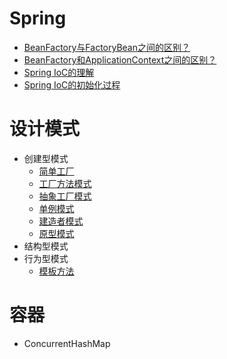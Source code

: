 # Spring
-   [BeanFactory与FactoryBean之间的区别？](./mds/summary/sp-1.md)
-   [BeanFactory和ApplicationContext之间的区别？](./mds/summary/sp-2.md) 
-   [Spring IoC的理解](./mds/summary/sp-3.md)
-   [Spring IoC的初始化过程](./mds/summary/sp-4.md)

# 设计模式
-   创建型模式
    -   [简单工厂](./mds/design-model/ds-create-0.md)
    -   [工厂方法模式](./mds/design-model/ds-create-1.md)
    -   [抽象工厂模式](#user-content-ds-2)
    -   [单例模式](#user-content-ds-3)
    -   [建造者模式](#user-content-ds-4)
    -   [原型模式](#user-content-ds-5)
-   结构型模式
-   行为型模式
    -   [模板方法](./mds/design-model/ds-behavior-0.md)

# 容器
-   ConcurrentHashMap